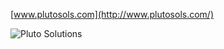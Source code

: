 [www.plutosols.com](http://www.plutosols.com/)

![Pluto Solutions](https://github.com/plutosolutions/plutoSolutions-common/blob/master/python/Python%20quick%20start.PNG)
